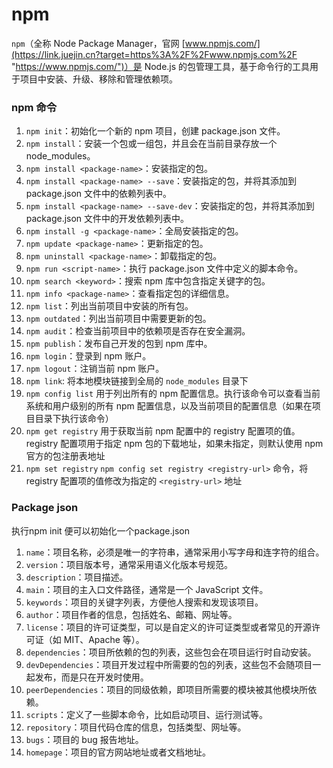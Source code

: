 # npm

`npm`（全称 Node Package Manager，官网
[www.npmjs.com/](https://link.juejin.cn?target=https%3A%2F%2Fwww.npmjs.com%2F "https://www.npmjs.com/")）是 Node.js 的包管理工具，基于命令行的工具用于项目中安装、升级、移除和管理依赖项。




### npm 命令

1.  `npm init`：初始化一个新的 npm 项目，创建 package.json 文件。
1.  `npm install`：安装一个包或一组包，并且会在当前目录存放一个node_modules。
1.  `npm install <package-name>`：安装指定的包。
1.  `npm install <package-name> --save`：安装指定的包，并将其添加到 package.json 文件中的依赖列表中。
1.  `npm install <package-name> --save-dev`：安装指定的包，并将其添加到 package.json 文件中的开发依赖列表中。
1.  `npm install -g <package-name>`：全局安装指定的包。
1.  `npm update <package-name>`：更新指定的包。
1.  `npm uninstall <package-name>`：卸载指定的包。
1.  `npm run <script-name>`：执行 package.json 文件中定义的脚本命令。
1.  `npm search <keyword>`：搜索 npm 库中包含指定关键字的包。
1.  `npm info <package-name>`：查看指定包的详细信息。
1.  `npm list`：列出当前项目中安装的所有包。
1.  `npm outdated`：列出当前项目中需要更新的包。
1.  `npm audit`：检查当前项目中的依赖项是否存在安全漏洞。
1.  `npm publish`：发布自己开发的包到 npm 库中。
1.  `npm login`：登录到 npm 账户。
1.  `npm logout`：注销当前 npm 账户。
1.  `npm link`: 将本地模块链接到全局的 `node_modules` 目录下
1.  `npm config list` 用于列出所有的 npm 配置信息。执行该命令可以查看当前系统和用户级别的所有 npm 配置信息，以及当前项目的配置信息（如果在项目目录下执行该命令）
1.  `npm get registry` 用于获取当前 npm 配置中的 registry 配置项的值。registry 配置项用于指定 npm 包的下载地址，如果未指定，则默认使用 npm 官方的包注册表地址
1.  `npm set registry` `npm config set registry <registry-url>` 命令，将 registry 配置项的值修改为指定的 `<registry-url>` 地址

### Package json

执行npm init 便可以初始化一个package.json

1.  `name`：项目名称，必须是唯一的字符串，通常采用小写字母和连字符的组合。
1.  `version`：项目版本号，通常采用语义化版本号规范。
1.  `description`：项目描述。
1.  `main`：项目的主入口文件路径，通常是一个 JavaScript 文件。
1.  `keywords`：项目的关键字列表，方便他人搜索和发现该项目。
1.  `author`：项目作者的信息，包括姓名、邮箱、网址等。
1.  `license`：项目的许可证类型，可以是自定义的许可证类型或者常见的开源许可证（如 MIT、Apache 等）。
1.  `dependencies`：项目所依赖的包的列表，这些包会在项目运行时自动安装。
1.  `devDependencies`：项目开发过程中所需要的包的列表，这些包不会随项目一起发布，而是只在开发时使用。
1.  `peerDependencies`：项目的同级依赖，即项目所需要的模块被其他模块所依赖。
1.  `scripts`：定义了一些脚本命令，比如启动项目、运行测试等。
1.  `repository`：项目代码仓库的信息，包括类型、网址等。
1.  `bugs`：项目的 bug 报告地址。
1.  `homepage`：项目的官方网站地址或者文档地址。

  


